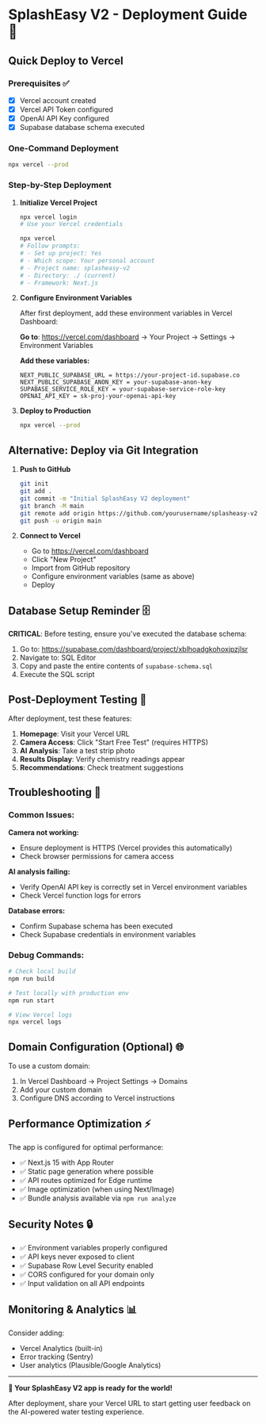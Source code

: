 # SplashEasy V2 - Deployment Guide 🚀

## Quick Deploy to Vercel

### Prerequisites ✅
- [x] Vercel account created
- [x] Vercel API Token configured
- [x] OpenAI API Key configured
- [x] Supabase database schema executed

### One-Command Deployment

```bash
npx vercel --prod
```

### Step-by-Step Deployment

1. **Initialize Vercel Project**
   ```bash
   npx vercel login
   # Use your Vercel credentials
   
   npx vercel
   # Follow prompts:
   # - Set up project: Yes
   # - Which scope: Your personal account
   # - Project name: splasheasy-v2
   # - Directory: ./ (current)
   # - Framework: Next.js
   ```

2. **Configure Environment Variables**
   
   After first deployment, add these environment variables in Vercel Dashboard:
   
   **Go to**: https://vercel.com/dashboard → Your Project → Settings → Environment Variables
   
   **Add these variables:**
   ```
   NEXT_PUBLIC_SUPABASE_URL = https://your-project-id.supabase.co
   NEXT_PUBLIC_SUPABASE_ANON_KEY = your-supabase-anon-key
   SUPABASE_SERVICE_ROLE_KEY = your-supabase-service-role-key
   OPENAI_API_KEY = sk-proj-your-openai-api-key
   ```

3. **Deploy to Production**
   ```bash
   npx vercel --prod
   ```

## Alternative: Deploy via Git Integration

1. **Push to GitHub**
   ```bash
   git init
   git add .
   git commit -m "Initial SplashEasy V2 deployment"
   git branch -M main
   git remote add origin https://github.com/yourusername/splasheasy-v2.git
   git push -u origin main
   ```

2. **Connect to Vercel**
   - Go to https://vercel.com/dashboard
   - Click "New Project"
   - Import from GitHub repository
   - Configure environment variables (same as above)
   - Deploy

## Database Setup Reminder 🗄️

**CRITICAL**: Before testing, ensure you've executed the database schema:

1. Go to: https://supabase.com/dashboard/project/xblhoadgkohoxjpzjlsr
2. Navigate to: SQL Editor
3. Copy and paste the entire contents of `supabase-schema.sql`
4. Execute the SQL script

## Post-Deployment Testing 🧪

After deployment, test these features:

1. **Homepage**: Visit your Vercel URL
2. **Camera Access**: Click "Start Free Test" (requires HTTPS)
3. **AI Analysis**: Take a test strip photo
4. **Results Display**: Verify chemistry readings appear
5. **Recommendations**: Check treatment suggestions

## Troubleshooting 🔧

### Common Issues:

**Camera not working:**
- Ensure deployment is HTTPS (Vercel provides this automatically)
- Check browser permissions for camera access

**AI analysis failing:**
- Verify OpenAI API key is correctly set in Vercel environment variables
- Check Vercel function logs for errors

**Database errors:**
- Confirm Supabase schema has been executed
- Check Supabase credentials in environment variables

### Debug Commands:

```bash
# Check local build
npm run build

# Test locally with production env
npm run start

# View Vercel logs
npx vercel logs
```

## Domain Configuration (Optional) 🌐

To use a custom domain:

1. In Vercel Dashboard → Project Settings → Domains
2. Add your custom domain
3. Configure DNS according to Vercel instructions

## Performance Optimization ⚡

The app is configured for optimal performance:

- ✅ Next.js 15 with App Router
- ✅ Static page generation where possible
- ✅ API routes optimized for Edge runtime
- ✅ Image optimization (when using Next/Image)
- ✅ Bundle analysis available via `npm run analyze`

## Security Notes 🔒

- ✅ Environment variables properly configured
- ✅ API keys never exposed to client
- ✅ Supabase Row Level Security enabled
- ✅ CORS configured for your domain only
- ✅ Input validation on all API endpoints

## Monitoring & Analytics 📊

Consider adding:
- Vercel Analytics (built-in)
- Error tracking (Sentry)
- User analytics (Plausible/Google Analytics)

---

**🎉 Your SplashEasy V2 app is ready for the world!**

After deployment, share your Vercel URL to start getting user feedback on the AI-powered water testing experience.